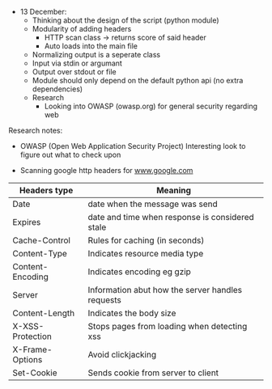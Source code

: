 * 13 December:
    - Thinking about the design of the script (python module)
    - Modularity of adding headers
        - HTTP scan class -> returns score of said header
        - Auto loads into the main file
    - Normalizing output is a seperate class
    - Input via stdin or argumant
    - Output over stdout or file
    - Module should only depend on the default python api (no extra dependencies)
    - Research
        - Looking into OWASP (owasp.org) for general security regarding web

Research notes:
* OWASP (Open Web Application Security Project) Interesting look to figure out what to check upon

* Scanning google http headers for www.google.com

| Headers type     | Meaning                                          |
|------------------|--------------------------------------------------|
| Date             | date when the message was send                   |
| Expires          | date and time when response is considered stale  |
| Cache-Control    | Rules for caching (in seconds)                   |
| Content-Type     | Indicates resource media type                    |
| Content-Encoding | Indicates encoding eg gzip                       |
| Server           | Information abut how the server handles requests |
| Content-Length   | Indicates the body size                          |
| X-XSS-Protection | Stops pages from loading when detecting xss      |
| X-Frame-Options  | Avoid clickjacking                               |
| Set-Cookie       | Sends cookie from server to client               |